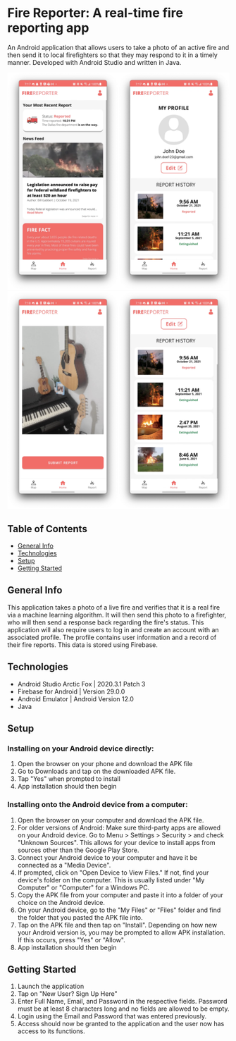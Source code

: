 # Fire Reporter: A real-time fire reporting app
An Android application that allows users to take a photo of an active fire and then send it to local firefighters so that they may respond to it in a timely manner.
Developed with Android Studio and written in Java. 

![Home and Profile screen](./img/home_profile.png)
![Report and Report History screen](./img/report_history.png)

## Table of Contents
* [General Info](#general-info)
* [Technologies](#technologies)
* [Setup](#setup)
* [Getting Started](#getting-started)

## General Info
This application takes a photo of a live fire and verifies that it is a real fire via a machine learning algorithm. It will then send this photo to a firefighter,
who will then send a response back regarding the fire's status. This application will also require users to log in and create an account with an associated profile.
The profile contains user information and a record of their fire reports. This data is stored using Firebase. 

## Technologies
* Android Studio Arctic Fox | 2020.3.1 Patch 3
* Firebase for Android | Version 29.0.0
* Android Emulator | Android Version 12.0
* Java

## Setup
### Installing on your Android device directly:
1. Open the browser on your phone and download the APK file
2. Go to Downloads and tap on the downloaded APK file.
3. Tap "Yes" when prompted to install
4. App installation should then begin

### Installing onto the Android device from a computer:
1. Open the browser on your computer and download the APK file. 
2. For older versions of Android: Make sure third-party apps are allowed on your Android device. Go to Menu > Settings > Security > and check "Unknown Sources". This allows for your device to install apps from sources other than the Google Play Store.
3. Connect your Android device to your computer and have it be connected as a "Media Device".
4. If prompted, click on "Open Device to View Files." If not, find your device's folder on the computer. This is usually listed under "My Computer" or "Computer" for a Windows PC.
5. Copy the APK file from your computer and paste it into a folder of your choice on the Android device. 
6. On your Android device, go to the "My Files" or "Files" folder and find the folder that you pasted the APK file into. 
7. Tap on the APK file and then tap on "Install". Depending on how new your Android version is, you may be prompted to allow APK installation. If this occurs, press "Yes" or "Allow".
8. App installation should then begin

## Getting Started
1. Launch the application
2. Tap on "New User? Sign Up Here"
3. Enter Full Name, Email, and Password in the respective fields. Password must be at least 8 characters long and no fields are allowed to be empty.
4. Login using the Email and Password that was entered previously.
5. Access should now be granted to the application and the user now has access to its functions. 
